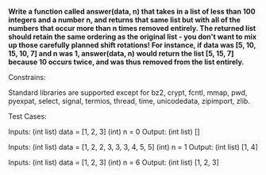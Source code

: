 **Write a function called answer(data, n) that takes in a list of less than 100 integers and a number n, and returns that same list but with all of the numbers that occur more than n times removed entirely. The returned list should retain the same ordering as the original list - you don't want to mix up those carefully planned shift rotations! For instance, if data was [5, 10, 15, 10, 7] and n was 1, answer(data, n) would return the list [5, 15, 7] because 10 occurs twice, and was thus removed from the list entirely.**

Constrains:

Standard libraries are supported except for bz2, crypt, fcntl, mmap, pwd, pyexpat, select, signal, termios, thread, time, unicodedata, zipimport, zlib.

Test Cases:

Inputs:
(int list) data = [1, 2, 3]
(int) n = 0
Output:
(int list) []

Inputs:
(int list) data = [1, 2, 2, 3, 3, 3, 4, 5, 5]
(int) n = 1
Output:
(int list) [1, 4]

Inputs:
(int list) data = [1, 2, 3]
(int) n = 6
Output:
(int list) [1, 2, 3]
